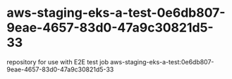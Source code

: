 # aws-staging-eks-a-test-0e6db807-9eae-4657-83d0-47a9c30821d5-33
repository for use with E2E test job aws-staging-eks-a-test:0e6db807-9eae-4657-83d0-47a9c30821d5-33

